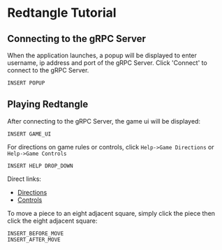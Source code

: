 # Redtangle Tutorial 
## Connecting to the gRPC Server
When the application launches, a popup will be displayed to enter username, ip address and port of the gRPC Server. Click 'Connect' to connect to the gRPC Server. 

    INSERT POPUP

## Playing Redtangle 
After connecting to the gRPC Server, the game ui will be displayed:

    INSERT GAME_UI

For directions on game rules or controls, click `Help->Game Directions` or `Help->Game Controls`

    INSERT HELP DROP_DOWN

Direct links:
- [Directions](./docs/directions.pdf)
- [Controls](./docs/controls.md)

To move a piece to an eight adjacent square, simply click the piece then click the eight adjacent square:

    INSERT_BEFORE_MOVE
    INSERT_AFTER_MOVE